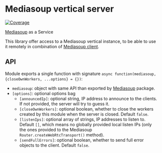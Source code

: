 # Mediasoup vertical server

[![Coverage](https://img.shields.io/endpoint?url=https://gist.githubusercontent.com/mafalda-bot/27d772a9a3a8a945b34fd9676de40486/raw/Mediasoup-vertical-server.json)](https://gist.github.com/Mafalda-bot/27d772a9a3a8a945b34fd9676de40486#file-Mediasoup-vertical-server-json)

[Mediasoup](https://mediasoup.org) as a Service

This library offer access to a Mediasoup vertical instance, to be able to use it
remotely in combination of
[Mediasoup client](https://mafalda.io/Mediasoup-client).

## API

Module exports a single function with signature
`async function(mediasoup, {closeOwnWorkers, ...options} = {})`:

- `mediasoup`: object with same API than exported by
  [Mediasoup](https://mediasoup.org) package.
- `[options]`: optional options bag
  - `[announcedIp]`: optional string, IP address to announce to the clients. If
    not provided, the server will try to guess it.
  - `[closeOwnWorkers]`: optional boolean, whether to close the workers created
    by this module when the server is closed. Default `false`.
  - `[listenIps]`: optional array of strings, IP addresses to listen to. Default
    `[]`, which means no globally provided local listen IPs (only the ones
    provided to the Mediasoup `Router.createWebRtcTransport()` method).
  - `[sendFullErrors]`: optional boolean, whether to send full error objects to
    the client. Default `false`.
